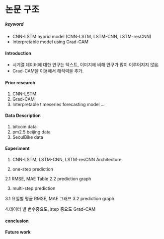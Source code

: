 # 논문 구조



##### keyword 

- CNN-LSTM hybrid model (CNN-LSTM, LSTM-CNN, LSTM-resCNN)
- Interpretable model using Grad-CAM





#### Introduction 

- 시계열 데이터에 대한 연구는 텍스트, 이미지에 비해 연구가 많이 이루어지지 않음.
- Grad-CAM을 이용해서 해석력을 추가.



#### Prior research 

1. CNN-LSTM
2. Grad-CAM
3. Interpretable timeseries forecasting model ...



#### Data Description

1. bitcoin data
2. pm2.5 beijing data
3. SeoulBike data



#### Experiment

1. CNN-LSTM, LSTM-CNN, LSTM-resCNN Architecture

2. one-step prediction

2.1 RMSE, MAE Table
2.2 prediction graph

3. multi-step prediction

3.1 요일별 평균 RMSE, MAE 그래프 
3.2 prediction graph

4.데이터 별 변수중요도, step 중요도 Grad-CAM




#### conclusion

#### Future work

